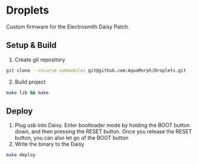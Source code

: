 # Droplets

Custom firmware for the Electrosmith Daisy Patch.

## Setup & Build
1. Create git repository
```sh
git clone --recurse-submodules git@github.com:AquaMorph/Droplets.git
```
2. Build project
```sh
make lib && make
```

## Deploy
1. Plug usb into Daisy. Enter bootloader mode by holding the BOOT button down, and then pressing the RESET button. Once you release the RESET button, you can also let go of the BOOT button
2. Write the binary to the Daisy
```sh
make deploy
```
